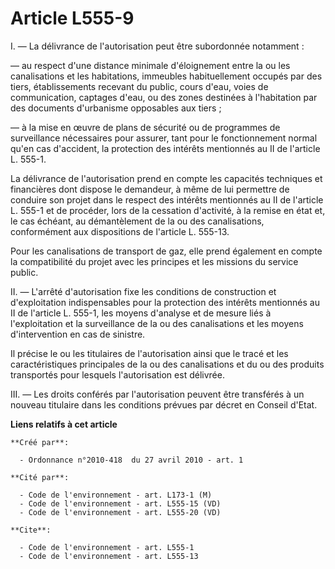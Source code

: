 # Article L555-9

I. ― La délivrance de l'autorisation peut être subordonnée notamment : 

― au respect d'une distance minimale d'éloignement entre la ou les canalisations et les habitations, immeubles habituellement
occupés par des tiers, établissements recevant du public, cours d'eau, voies de communication, captages d'eau, ou des zones
destinées à l'habitation par des documents d'urbanisme opposables aux tiers ; 

― à la mise en œuvre de plans de sécurité ou de programmes de surveillance nécessaires pour assurer, tant pour le
fonctionnement normal qu'en cas d'accident, la protection des intérêts mentionnés au II de l'article L. 555-1. 

La délivrance de l'autorisation prend en compte les capacités techniques et financières dont dispose le demandeur, à même de
lui permettre de conduire son projet dans le respect des intérêts mentionnés au II de l'article L. 555-1 et de procéder, lors
de la cessation d'activité, à la remise en état et, le cas échéant, au démantèlement de la ou des canalisations, conformément
aux dispositions de l'article L. 555-13. 

Pour les canalisations de transport de gaz, elle prend également en compte la compatibilité du projet avec les principes et
les missions du service public. 

II. ― L'arrêté d'autorisation fixe les conditions de construction et d'exploitation indispensables pour la protection des
intérêts mentionnés au II de l'article L. 555-1, les moyens d'analyse et de mesure liés à l'exploitation et la surveillance
de la ou des canalisations et les moyens d'intervention en cas de sinistre. 

Il précise le ou les titulaires de l'autorisation ainsi que le tracé et les caractéristiques principales de la ou des
canalisations et du ou des produits transportés pour lesquels l'autorisation est délivrée. 

III. ― Les droits conférés par l'autorisation peuvent être transférés à un nouveau titulaire dans les conditions prévues par
décret en Conseil d'Etat.

**Liens relatifs à cet article**

	**Créé par**:

	  - Ordonnance n°2010-418  du 27 avril 2010 - art. 1

	**Cité par**:

	  - Code de l'environnement - art. L173-1 (M)
	  - Code de l'environnement - art. L555-15 (VD)
	  - Code de l'environnement - art. L555-20 (VD)

	**Cite**:

	  - Code de l'environnement - art. L555-1
	  - Code de l'environnement - art. L555-13
